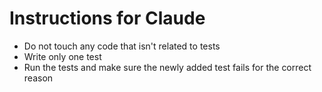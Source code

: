 # Instructions for Claude

- Do not touch any code that isn't related to tests
- Write only one test
- Run the tests and make sure the newly added test fails for the correct reason
